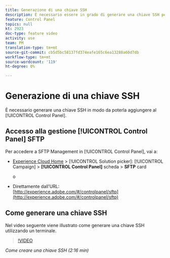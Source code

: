 ```yaml
---
title: Generazione di una chiave SSH
description: È necessario essere in grado di generare una chiave SSH per poterla aggiungere al Pannello di controllo Campaign Adobe Campaign . Il video seguente spiega come generare una chiave SSH utilizzando un terminale.
feature: Control Panel
topics: null
kt: 2923
doc-type: feature video
activity: use
team: PM
translation-type: tm+mt
source-git-commit: cb5d5bc58137fd374eafe165c6ea13288a60d7db
workflow-type: tm+mt
source-wordcount: '119'
ht-degree: 0%

---
```



# Generazione di una chiave SSH

È necessario generare una chiave SSH in modo da poterla aggiungere al [!UICONTROL Control Panel].

## Accesso alla gestione [!UICONTROL Control Panel] SFTP

Per accedere a SFTP Management in [!UICONTROL Control Panel], vai a:

* [Experience Cloud Home](https://experience.adobe.com/#/home) > [!UICONTROL Solution picker]: [!UICONTROL Campaign] > **[!UICONTROL Control Panel]** scheda > **SFTP** card

   o
* Direttamente dall’URL: [http://experience.adobe.com/#/controlpanel/sftp](http://experience.adobe.com/#/controlpanel/sftp)

## Come generare una chiave SSH

Nel video seguente viene illustrato come generare una chiave SSH utilizzando un terminale.

>[!VIDEO](https://video.tv.adobe.com/v/27259?quality=12)

*Come creare una chiave SSH (2:16 min)*
